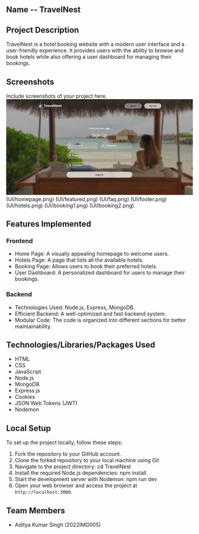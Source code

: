 ## Name -- TravelNest

## Project Description
TravelNest is a hotel booking website with a modern user interface and a user-friendly experience. It provides users with the ability to browse and book hotels while also offering a user dashboard for managing their bookings.

## Screenshots
Include screenshots of your project here.
!["login"](UI/login.png)
(UI/homepage.png)
(UI/featured.png)
(UI/faq.png)
(UI/footer.png)
(UI/hotels.png)
(UI/booking1.png)
(UI/booking2.png)


## Features Implemented

### Frontend
- Home Page: A visually appealing homepage to welcome users.
- Hotels Page: A page that lists all the available hotels.
- Booking Page: Allows users to book their preferred hotels.
- User Dashboard: A personalized dashboard for users to manage their bookings.

### Backend
- Technologies Used: Node.js, Express, MongoDB.
- Efficient Backend: A well-optimized and fast backend system.
- Modular Code: The code is organized into different sections for better maintainability.

## Technologies/Libraries/Packages Used
- HTML
- CSS
- JavaScript
- Node.js
- MongoDB
- Express.js
- Cookies
- JSON Web Tokens (JWT)
- Nodemon

## Local Setup
To set up the project locally, follow these steps:

1. Fork the repository to your GitHub account.
2. Clone the forked repository to your local machine using Git
3. Navigate to the project directory:
    cd TravelNest
4. Install the required Node.js dependencies:
    npm install
5. Start the development server with Nodemon:
    npm run dev
6. Open your web browser and access the project at `http://localhost:3000`.

## Team Members
- Aditya Kumar Singh (2022IMG005)
